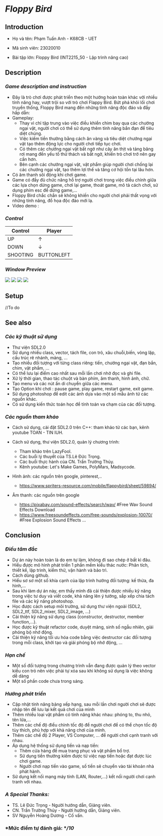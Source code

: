 # ***Floppy Bird*** 

## **Introduction** 

+ Họ và tên: Phạm Tuấn Anh - K68CB - UET

+ Mã sinh viên: 23020010 

+ Bài tập lớn: Floppy Bird (INT2215_50 - Lập trình nâng cao) 

## **Description** 
### *Game description and instruction* 
- Đây là trò chơi được phát triển theo một hướng hoàn toàn khác với nhiều tính năng hay, vượt trội so với trò chơi Flappy Bird.
Bứt phá khỏi lối chơi truyền thống, Floppy Bird mang đến những tính năng độc đáo và đầy hấp dẫn:
- Gameplay:
  + Thay vì chỉ tập trung vào việc điều khiển chim bay qua các chướng ngại vật, người chơi có thể sử dụng thêm tính năng bắn đạn để tiêu diệt chúng.
  + Việc kiếm tiền thưởng bằng cách ăn vàng và tiêu diệt chướng ngại vật tạo thêm động lực cho người chơi tiếp tục chơi.
  +  Có thêm các chướng ngại vật bất ngờ như cây ăn thịt và tảng băng rơi mang đến yếu tố thử thách và bất ngờ, khiến trò chơi trở nên gay cấn hơn.
  + Bên cạnh các chướng ngại vật, vật phẩm giúp người chơi chống lại các chướng ngại vật, tạo thêm lợi thế và tăng cơ hội tồn tại lâu hơn.
- Có âm thanh sôi động khi chơi game.
- Game có đầy đủ chức năng hỗ trợ người chơi trong việc điều chỉnh giữa các lựa chọn dừng game, chơi lại game, thoát game, mô tả cách chơi, sử dụng phím esc để dừng game,...
- Floppy Bird chắc chắn sẽ không khiến cho người chơi phải thất vọng với những tính năng, đồ họa độc đáo mới lạ.
- Video demo :
### *Control* 

| Control  |   Player   |
|----------|------------|
| UP       |      ↑     |
| DOWN     |      ↓     |
| SHOOTING | BUTTONLEFT |
### *Window Preview*
![](FloppyBird/res/demoImage/IntroDemo.png)
![](FloppyBird/res/demoImage/TapDemo.png)
![](FloppyBird/res/demoImage/TutorialDemo.png)
![](FloppyBird/res/demoImage/endDemo.png)

## **Setup**
//To do
## **See also**  
### *Các kỹ thuật sử dụng*  
- Thư viện SDL2.0
- Sử dụng nhiều class, vector, tách file, con trỏ, xâu chuỗi,biến, vòng lặp, cấu trúc rẽ nhánh, mảng, ...
- Tạo nhiều đối tượng với từng class riêng: tiền, chướng ngại vật, đạn bắn, chim, vật phẩm, ...
- Có thể lưu lại điểm cao nhất sau mỗi lần chơi nhờ đọc và ghi file.
- Xử lý thời gian, thao tác chuột và bàn phím, âm thanh, hình ảnh, chữ.
- Tạo menu và các nút ấn di chuyển giữa các menu.
- Tạo Option khi chơi : pause game, play game, restart game, exit game.
- Sử dụng photoshop để edit các ảnh dựa vào một số mẫu ảnh từ các nguồn khác.
- Có sử dụng kiến thức toán học để tính toán va chạm của các đối tượng.

### *Các nguồn tham khảo*
- Cách sử dụng, cài đặt SDL2.0 trên C++: tham khảo từ các bạn, kênh youtube TOAN - TIN IUH.
- Cách sử dụng, thư viện SDL2.0, quản lý chương trình:
    + Tham khảo trên LazyFool.
    + Các buổi lý thuyết của TS.Lê Đức Trọng.
    + Các buổi thực hành của CN. Trần Trường Thủy.
    + Kênh youtube: Let's Make Games, PolyMars, Madsycode.
- Hình ảnh: các nguồn trên google, pinterest,..
    + https://www.spriters-resource.com/mobile/flappybird/sheet/59894/
- Âm thanh: các nguồn trên google
  
    + https://pixabay.com/sound-effects/search/wav/
    #Free Wav Sound Effects Download
    + https://www.freesoundeffects.com/free-sounds/explosion-10070/
    #Free Explosion Sound Effects
 ...
## **Conclusion**
### ***Điều tâm đắc***
  - Dự án này hoàn toàn là do em tự làm, không đi sao chép ở bất kì đâu.
  - Hiểu được mô hình phát triển 1 phần mềm kiểu thác nước: Phân tích, thiết kế, lập trình, kiểm thử, vận hành và bảo trì.
  - Cách dùng github.
  - Hiểu sơ sơ một số khía cạnh của lập trình hướng đối tượng: kế thừa, đa hình,...
  - Sau khi làm dự án này, em thấy mình đã cải thiện được nhiều kỹ năng trong việc tư duy và viết code, khả năng lên ý tưởng, sắp xếp chia tách file và các kỹ năng photoshop.
  - Học được cách setup môi trường, sử dụng thư viện ngoài (SDL2, SDL2_ttf, SDL2_mixer, SDL2_image, ...)
  - Cải thiện kỹ năng sử dụng class (constructor, destructor, member function,...).  
  - Học được kỹ thuật refactor code, duyệt mảng, sinh số ngẫu nhiên, giải phóng bộ nhớ động.
  - Cải thiện kỹ năng tối ưu hóa code bằng việc destructor các đối tượng trong mỗi class, khởi tạo và giải phóng bộ nhớ động, ...
    
### ***Hạn chế*** 
  - Một số đối tượng trong chương trình vẫn đang được quản lý theo vector kiểu con trỏ nên việc phải tự xóa sau khi không sử dụng là việc không dễ dàng
  - Một số phần code chưa trong sáng.

### ***Hướng phát triển***
- Cập nhật tính năng bảng xếp hạng, sau mỗi lần chơi người chơi sẽ được nhập tên để lưu lại kết quả chơi của mình
- Thêm nhiều loại vật phẩm có tính năng khác nhau: phóng to, thu nhỏ, tên lửa,...
- Thêm các chế độ điều chỉnh tốc độ để người chơi để có thể chọn tốc độ tùy thích, phù hợp với khả năng chơi của mình.
- Thêm các chế độ 2 Player, VS Computer, ... để người chơi cạnh tranh với nhau.
- Áp dụng hệ thống sử dụng tiền và nạp tiền:
    + Thêm cửa hàng để mua trang phục và vật phẩm bổ trợ.
    + Sử dụng tiền thưởng kiếm được từ việc nạp tiền hoặc đạt được lúc chơi game.
    + Người chơi nạp tiền vào game, số tiền sẽ chuyển vào tài khoản nhà phát hành.
- Sử dụng kết nối mạng máy tính (LAN, Router,...) kết nối người chơi cạnh tranh với nhau.
  
### ***A Special Thanks:***
- TS. Lê Đức Trọng - Người hướng dẫn, Giảng viên.
- CN. Trần Trường Thủy - Người hướng dẫn, Giảng viên.
- SV Nguyễn Hoàng Dương - Cố vấn.

### *Mức điểm tự đánh giá: **/10* 
